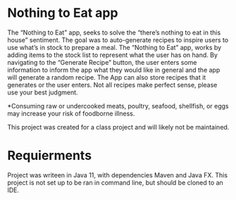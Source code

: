 # Nothing to Eat app

The “Nothing to Eat” app, seeks to solve the “there’s nothing to eat in this house” sentiment. The goal was to auto-generate recipes to inspire users to use what’s 
in stock to prepare a meal. The “Nothing to Eat” app, works by adding items to the stock list to represent what the user has on hand. By navigating to the 
“Generate Recipe” button, the user enters some information to inform the app what they would like in general and the app will generate a random recipe. 
The App can also store recipes that it generates or the user enters. Not all recipes make perfect sense, please use your best judgment. 

*Consuming raw or undercooked meats, poultry, seafood, shellfish, or eggs may increase your risk of foodborne illness.

This project was created for a class project and will likely not be maintained. 

# Requierments
Project was writeen in Java 11, with dependencies Maven and Java FX. This project is not set up to be ran in command line, but should be cloned to an IDE. 
